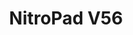 ---
image: /attachment/site/nitropad-v56.png
lang: en
layout: doc
permalink: /doc/certified-hardware/nitropad-v56/
redirect_to: https://doc.qubes-os.org/en/latest/user/hardware/certified-hardware/nitropad-v56.html
ref: 353
title: NitroPad V56
---